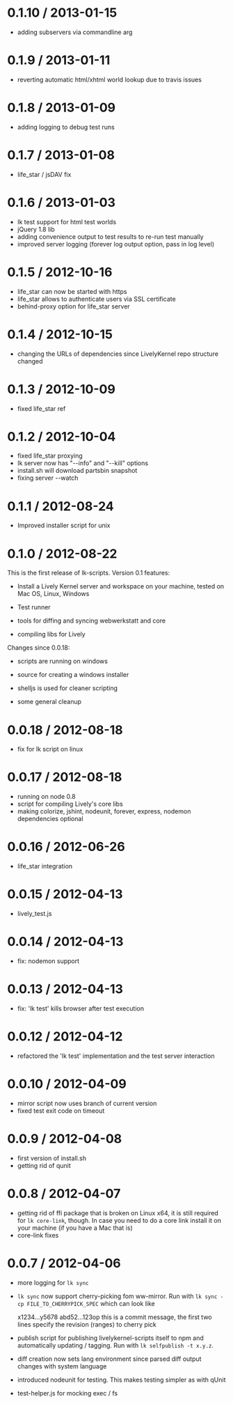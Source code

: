 0.1.10 / 2013-01-15
==================

* adding subservers via commandline arg

0.1.9 / 2013-01-11
==================

* reverting automatic html/xhtml world lookup due to travis issues

0.1.8 / 2013-01-09
==================

* adding logging to debug test runs

0.1.7 / 2013-01-08
==================

* life_star / jsDAV fix

0.1.6 / 2013-01-03
==================

* lk test support for html test worlds
* jQuery 1.8 lib
* adding convenience output to test results to re-run test manually
* improved server logging (forever log output option, pass in log level)

0.1.5 / 2012-10-16
==================

* life_star can now be started with https
* life_star allows to authenticate users via SSL certificate
* behind-proxy option for life_star server

0.1.4 / 2012-10-15
==================

* changing the URLs of dependencies since LivelyKernel repo structure changed

0.1.3 / 2012-10-09
==================

* fixed life_star ref

0.1.2 / 2012-10-04
==================

* fixed life_star proxying
* lk server now has "--info" and "--kill" options
* install.sh will download partsbin snapshot
* fixing server --watch

0.1.1 / 2012-08-24
==================

* Improved installer script for unix

0.1.0 / 2012-08-22
==================

This is the first release of lk-scripts. Version 0.1 features:

* Install a Lively Kernel server and workspace on your machine, tested on Mac
  OS, Linux, Windows

* Test runner

* tools for diffing and syncing webwerkstatt and core

* compiling libs for Lively


Changes since 0.0.18:

* scripts are running on windows

* source for creating a windows installer

* shelljs is used for cleaner scripting

* some general cleanup

0.0.18 / 2012-08-18
===================

* fix for lk script on linux

0.0.17 / 2012-08-18
===================

* running on node 0.8
* script for compiling Lively's core libs
* making colorize, jshint, nodeunit, forever, express, nodemon dependencies optional

0.0.16 / 2012-06-26
===================

* life_star integration

0.0.15 / 2012-04-13
===================

* lively_test.js

0.0.14 / 2012-04-13
===================

* fix: nodemon support

0.0.13 / 2012-04-13
===================

* fix: 'lk test' kills browser after test execution

0.0.12 / 2012-04-12
===================

* refactored the 'lk test' implementation and the test server interaction

0.0.10 / 2012-04-09
===================

* mirror script now uses branch of current version
* fixed test exit code on timeout

0.0.9 / 2012-04-08
==================

* first version of install.sh
* getting rid of qunit

0.0.8 / 2012-04-07
==================

* getting rid of ffi package that is broken on Linux x64, it is still required for `lk core-link`, though. In case you need to do a core link install it on your machine (if you have a Mac that is)
* core-link fixes

0.0.7 / 2012-04-06
==================

* more logging for `lk sync`
* `lk sync` now support cherry-picking fom ww-mirror. Run with `lk sync -cp FILE_TO_CHERRYPICK_SPEC` which can look like

    x1234...y5678
    abd52...123op
    this is a commit message,
    the first two lines specify the revision (ranges)
    to cherry pick

* publish script for publishing livelykernel-scripts itself to npm and automatically updating / tagging. Run with `lk selfpublish -t x.y.z`.
* diff creation now sets lang environment since parsed diff output changes with system language
* introduced nodeunit for testing. This makes testing simpler as with qUnit
* test-helper.js for mocking exec / fs
